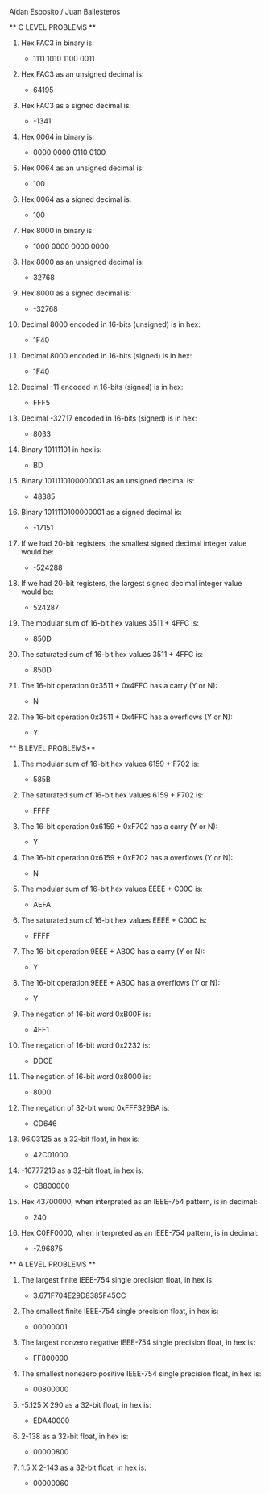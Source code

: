 Aidan Esposito / Juan Ballesteros

** C LEVEL PROBLEMS **

1. Hex FAC3 in binary is:

   - 1111 1010 1100 0011

2. Hex FAC3 as an unsigned decimal is:

   - 64195

3. Hex FAC3 as a signed decimal is:

    - -1341

4. Hex 0064 in binary is:

    - 0000 0000 0110 0100

5. Hex 0064 as an unsigned decimal is:

    - 100


6. Hex 0064 as a signed decimal is:

   - 100

7. Hex 8000 in binary is:

   - 1000 0000 0000 0000


8. Hex 8000 as an unsigned decimal is:

   - 32768

9. Hex 8000 as a signed decimal is:

    - -32768

10. Decimal 8000 encoded in 16-bits (unsigned) is in hex:

    - 1F40


11. Decimal 8000 encoded in 16-bits (signed) is in hex:

    - 1F40
   
12. Decimal -11 encoded in 16-bits (signed) is in hex:

    - FFF5

13. Decimal -32717 encoded in 16-bits (signed) is in hex:

    - 8033

14. Binary 10111101 in hex is:

    - BD
    
15. Binary 1011110100000001 as an unsigned decimal is:

    - 48385


16. Binary 1011110100000001 as a signed decimal is:

    - -17151
    
17. If we had 20-bit registers, the smallest signed decimal integer value would be:

    - -524288

18. If we had 20-bit registers, the largest signed decimal integer value would be:

    - 524287

19. The modular sum of 16-bit hex values 3511 + 4FFC is:

    - 850D

20. The saturated sum of 16-bit hex values 3511 + 4FFC is:

    - 850D
    
21. The 16-bit operation 0x3511 + 0x4FFC has a carry (Y or N):

    - N

22. The 16-bit operation 0x3511 + 0x4FFC has a overflows (Y or N):

    - Y

** B LEVEL PROBLEMS**

1. The modular sum of 16-bit hex values 6159 + F702 is:

   - 585B

2. The saturated sum of 16-bit hex values 6159 + F702 is:

   - FFFF
   
3. The 16-bit operation 0x6159 + 0xF702 has a carry (Y or N):

   - Y
   
4. The 16-bit operation 0x6159 + 0xF702 has a overflows (Y or N):

   - N
   
5. The modular sum of 16-bit hex values EEEE + C00C is:

   - AEFA
   
6. The saturated sum of 16-bit hex values EEEE + C00C is:

   - FFFF
   
7. The 16-bit operation 9EEE + AB0C has a carry (Y or N):

   - Y
   
8. The 16-bit operation 9EEE + AB0C has a overflows (Y or N):

   - Y
   
9. The negation of 16-bit word 0xB00F is:

    - 4FF1
   
10. The negation of 16-bit word 0x2232 is:

    - DDCE
    
11. The negation of 16-bit word 0x8000 is:

    - 8000
    
12. The negation of 32-bit word 0xFFF329BA is:

    - CD646
    
13. 96.03125 as a 32-bit float, in hex is:

    - 42C01000
    
14. -16777216 as a 32-bit float, in hex is:

    - CB800000
    
15. Hex 43700000, when interpreted as an IEEE-754 pattern, is in decimal:

    - 240

16. Hex C0FF0000, when interpreted as an IEEE-754 pattern, is in decimal:

    - -7.96875

** A LEVEL PROBLEMS **

1. The largest finite IEEE-754 single precision float, in hex is:

   - 3.671F704E29D8385F45CC
   
2. The smallest finite IEEE-754 single precision float, in hex is:

   - 00000001
   
3. The largest nonzero negative IEEE-754 single precision float, in hex is:

   - FF800000

4. The smallest nonezero positive IEEE-754 single precision float, in hex is:

   - 00800000
   
5. -5.125 X 290 as a 32-bit float, in hex is:

   - EDA40000
   
6. 2-138 as a 32-bit float, in hex is:

   - 00000800
   
7. 1.5 X 2-143 as a 32-bit float, in hex is:

   - 00000060

